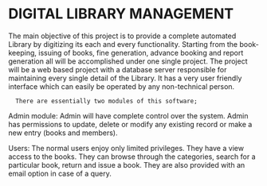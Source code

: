 # DIGITAL LIBRARY MANAGEMENT
The main objective of this project is to provide a complete automated Library by digitizing its
each and every functionality. Starting from the book-keeping, issuing of books, fine
generation, advance booking and report generation all will be accomplished under one single
project. The project will be a web based project with a database server responsible for
maintaining every single detail of the Library. It has a very user friendly interface which can
easily be operated by any non-technical person.



      There are essentially two modules of this software;



Admin module: Admin will have complete control over the system. Admin has permissions to
update, delete or modify any existing record or make a new entry (books and members). 



 Users: The normal users enjoy only limited privileges. They have a view access to the books.
They can browse through the categories, search for a particular book, return and issue a
book. They are also provided with an email option in case of a query.
